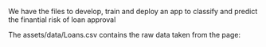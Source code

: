 We have the files to develop, train and deploy an app to classify and predict the finantial risk of loan approval

The assets/data/Loans.csv contains the raw data taken from the page: